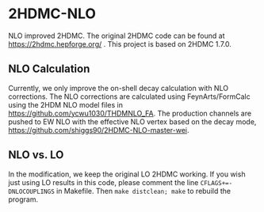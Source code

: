# 2HDMC-NLO
NLO improved 2HDMC. The original 2HDMC code can be found at https://2hdmc.hepforge.org/ . This project is based on 2HDMC 1.7.0.

## NLO Calculation
Currently, we only improve the on-shell decay calculation with NLO corrections. The NLO corrections are calculated using FeynArts/FormCalc using the 2HDM NLO model files in https://github.com/ycwu1030/THDMNLO_FA. 
The production channels are pushed to EW NLO with the effective NLO vertex based on the decay mode, https://github.com/shiggs90/2HDMC-NLO-master-wei. 

## NLO vs. LO
In the modification, we keep the original LO 2HDMC working. If you wish just using LO results in this code, please comment the line `CFLAGS+=-DNLOCOUPLINGS` in Makefile. Then `make distclean; make` to rebuild the program.

